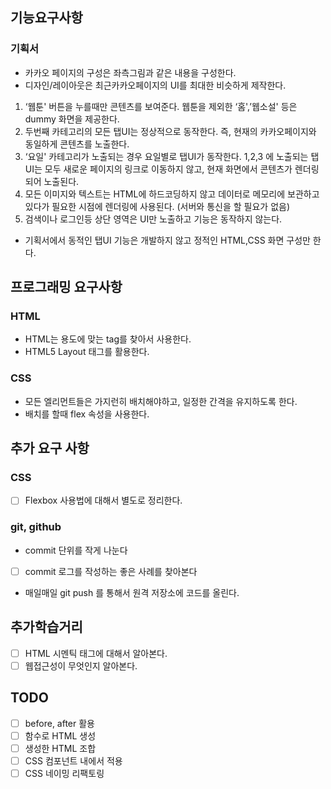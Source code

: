 ## 기능요구사항

### 기획서

- 카카오 페이지의 구성은 좌측그림과 같은 내용을 구성한다.
- 디자인/레이아웃은 최근카카오페이지의 UI를 최대한 비슷하게 제작한다.

1. ‘웹툰' 버튼을 누를때만 콘텐츠를 보여준다.
   웹툰을 제외한 ‘홈',’웹소설' 등은 dummy 화면을 제공한다.
1. 두번째 카테고리의 모든 탭UI는 정상적으로 동작한다.
   즉, 현재의 카카오페이지와 동일하게 콘텐츠를 노출한다.
1. ‘요일' 카테고리가 노출되는 경우 요일별로 탭UI가 동작한다.
   1,2,3 에 노출되는 탭 UI는 모두 새로운 페이지의 링크로 이동하지 않고, 현재 화면에서 콘텐츠가 렌더링되어 노출된다.
1. 모든 이미지와 텍스트는 HTML에 하드코딩하지 않고 데이터로 메모리에 보관하고 있다가 필요한 시점에 렌더링에 사용된다.
   (서버와 통신을 할 필요가 없음)
1. 검색이나 로그인등 상단 영역은 UI만 노출하고 기능은 동작하지 않는다.

- 기획서에서 동적인 탭UI 기능은 개발하지 않고 정적인 HTML,CSS 화면 구성만 한다.

## 프로그래밍 요구사항

### HTML

- HTML는 용도에 맞는 tag를 찾아서 사용한다.
- HTML5 Layout 태그를 활용한다.

### CSS

- 모든 엘리먼트들은 가지런히 배치해야하고, 일정한 간격을 유지하도록 한다.
- 배치를 할때 flex 속성을 사용한다.

## 추가 요구 사항

### CSS

- [ ] Flexbox 사용법에 대해서 별도로 정리한다.

### git, github

- commit 단위를 작게 나눈다
- [ ] commit 로그를 작성하는 좋은 사례를 찾아본다
- 매일매일 git push 를 통해서 원격 저장소에 코드를 올린다.

## 추가학습거리

- [ ] HTML 시멘틱 태그에 대해서 알아본다.
- [ ] 웹접근성이 무엇인지 알아본다.

## TODO

- [ ] before, after 활용
- [ ] 함수로 HTML 생성
- [ ] 생성한 HTML 조합
- [ ] CSS 컴포넌트 내에서 적용
- [ ] CSS 네이밍 리팩토링

